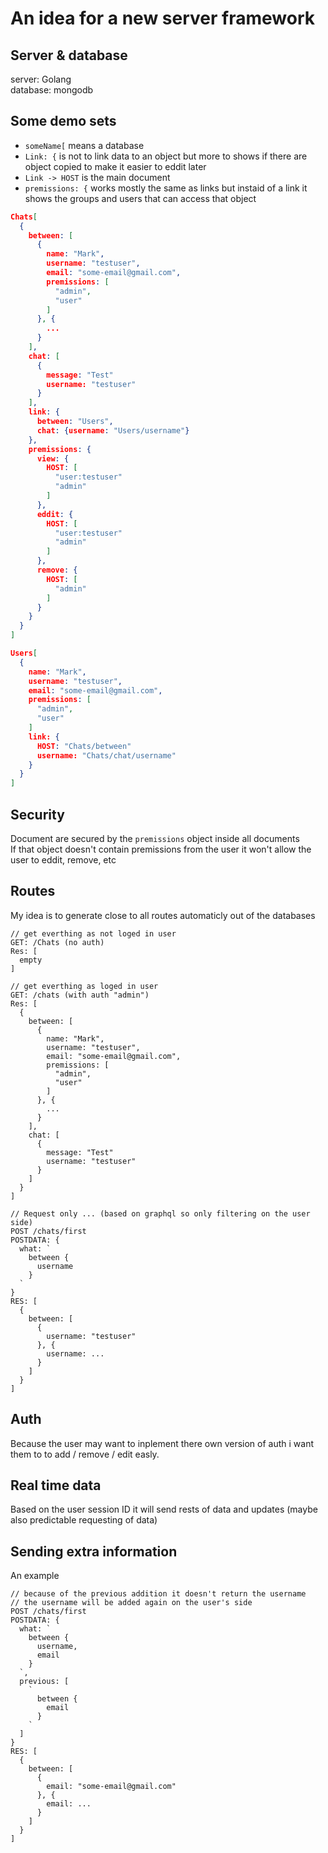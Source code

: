 # An idea for a new server framework

## Server & database
server: Golang  
database: mongodb

## Some demo sets
- `someName[` means a database  
- `Link: {` is not to link data to an object but more to shows if there are object copied to make it easier to eddit later
- `Link -> HOST` is the main document
- `premissions: {` works mostly the same as links but instaid of a link it shows the groups and users that can access that object

```json
Chats[
  {
    between: [
      {
        name: "Mark",
        username: "testuser",
        email: "some-email@gmail.com",
        premissions: [
          "admin",
          "user"
        ]
      }, {
        ...
      }
    ],
    chat: [
      {
        message: "Test"
        username: "testuser"
      }
    ],
    link: {
      between: "Users",
      chat: {username: "Users/username"}
    },
    premissions: {
      view: {
        HOST: [
          "user:testuser"
          "admin"
        ]
      },
      eddit: {
        HOST: [
          "user:testuser"
          "admin"
        ]
      },
      remove: {
        HOST: [
          "admin"
        ]
      }
    }
  }
]

Users[
  {
    name: "Mark",
    username: "testuser",
    email: "some-email@gmail.com",
    premissions: [
      "admin",
      "user"
    ]
    link: {
      HOST: "Chats/between"
      username: "Chats/chat/username"
    }
  }
]
```

## Security
Document are secured by the `premissions` object inside all documents  
If that object doesn't contain premissions from the user it won't allow the user to eddit, remove, etc

## Routes
My idea is to generate close to all routes automaticly out of the databases  

```
// get everthing as not loged in user
GET: /Chats (no auth)
Res: [
  empty
]

// get everthing as loged in user
GET: /chats (with auth "admin")
Res: [
  {
    between: [
      {
        name: "Mark",
        username: "testuser",
        email: "some-email@gmail.com",
        premissions: [
          "admin",
          "user"
        ]
      }, {
        ...
      }
    ],
    chat: [
      {
        message: "Test"
        username: "testuser"
      }
    ]
  }
]

// Request only ... (based on graphql so only filtering on the user side)
POST /chats/first
POSTDATA: {
  what: `
    between {
      username
    }
  `
}
RES: [
  {
    between: [
      {
        username: "testuser"
      }, {
        username: ...
      }
    ]
  }
]
```

## Auth
Because the user may want to inplement there own version of auth i want them to to add / remove / edit easly.  

## Real time data
Based on the user session ID it will send rests of data and updates (maybe also predictable requesting of data)

## Sending extra information
An example
```
// because of the previous addition it doesn't return the username
// the username will be added again on the user's side
POST /chats/first
POSTDATA: {
  what: `
    between {
      username,
      email
    }
  `,
  previous: [
    `
      between {
        email
      }
    `
  ]
}
RES: [
  {
    between: [
      {
        email: "some-email@gmail.com"
      }, {
        email: ...
      }
    ]
  }
]
```
